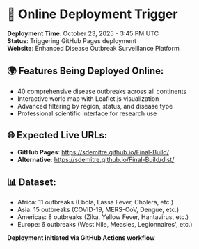# 🚀 Online Deployment Trigger

**Deployment Time**: October 23, 2025 - 3:45 PM UTC  
**Status**: Triggering GitHub Pages deployment  
**Website**: Enhanced Disease Outbreak Surveillance Platform  

## 🌍 Features Being Deployed Online:
- 40 comprehensive disease outbreaks across all continents
- Interactive world map with Leaflet.js visualization
- Advanced filtering by region, status, and disease type
- Professional scientific interface for research use

## 🌐 Expected Live URLs:
- **GitHub Pages**: https://sdemitre.github.io/Final-Build/
- **Alternative**: https://sdemitre.github.io/Final-Build/dist/

## 📊 Dataset:
- Africa: 11 outbreaks (Ebola, Lassa Fever, Cholera, etc.)
- Asia: 15 outbreaks (COVID-19, MERS-CoV, Dengue, etc.)
- Americas: 8 outbreaks (Zika, Yellow Fever, Hantavirus, etc.)
- Europe: 6 outbreaks (West Nile, Measles, Legionnaires', etc.)

**Deployment initiated via GitHub Actions workflow**